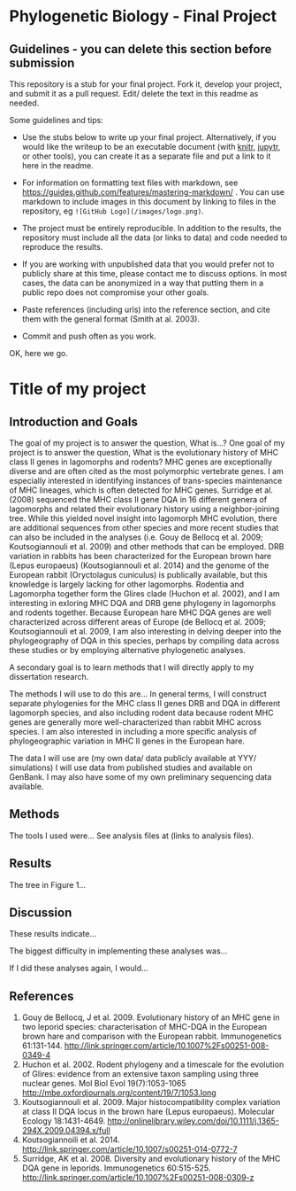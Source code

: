 # Phylogenetic Biology - Final Project

## Guidelines - you can delete this section before submission

This repository is a stub for your final project. Fork it, develop your project, and submit it as a pull request. Edit/ delete the text in this readme as needed.

Some guidelines and tips:

- Use the stubs below to write up your final project. Alternatively, if you would like the writeup to be an executable document (with [knitr](http://yihui.name/knitr/), [jupytr](http://jupyter.org/), or other tools), you can create it as a separate file and put a link to it here in the readme.

- For information on formatting text files with markdown, see https://guides.github.com/features/mastering-markdown/ . You can use markdown to include images in this document by linking to files in the repository, eg `![GitHub Logo](/images/logo.png)`.

- The project must be entirely reproducible. In addition to the results, the repository must include all the data (or links to data) and code needed to reproduce the results.

- If you are working with unpublished data that you would prefer not to publicly share at this time, please contact me to discuss options. In most cases, the data can be anonymized in a way that putting them in a public repo does not compromise your other goals.

- Paste references (including urls) into the reference section, and cite them with the general format (Smith at al. 2003).

- Commit and push often as you work.

OK, here we go.

# Title of my project

## Introduction and Goals

The goal of my project is to answer the question, What is...?
One goal of my project is to answer the question, What is the evolutionary history of MHC class II genes in lagomorphs and rodents? 
MHC genes are exceptionally diverse and are often cited as the most polymorphic vertebrate genes. I am especially interested in identifying instances of trans-species maintenance of MHC lineages, which is often detected for MHC genes. Surridge et al. (2008) sequenced the MHC class II gene DQA in 16 different genera of lagomorphs and related their evolutionary history using a neighbor-joining tree. While this yielded novel insight into lagomorph MHC evolution, there are additional sequences from other species and more recent studies that can also be included in the analyses (i.e. Gouy de Bellocq et al. 2009; Koutsogiannouli et al. 2009) and other methods that can be employed. DRB variation in rabbits has been characterized for the European brown hare (Lepus europaeus) (Koutsogiannouli et al. 2014) and the genome of the European rabbit (Oryctolagus cuniculus) is publically available, but this knowledge is largely lacking for other lagomorphs. Rodentia and Lagomorpha together form the Glires clade (Huchon et al. 2002), and I am interesting in exloring MHC DQA and DRB gene phylogeny in lagomorphs and rodents together. Because European hare MHC DQA genes are well characterized across different areas of Europe (de Bellocq et al. 2009; Koutsogiannouli et al. 2009, I am also interesting in delving deeper into the phylogeography of DQA in this species, perhaps by compiling data across these studies or by employing alternative phylogenetic analyses.

A secondary goal is to learn methods that I will directly apply to my dissertation research.

The methods I will use to do this are...
In general terms, I will construct separate phylogenies for the MHC class II genes DRB and DQA in different lagomorph species, and also including rodent data because rodent MHC genes are generally more well-characterized than rabbit MHC across species. I am also interested in including a more specific analysis of phylogeographic variation in MHC II genes in the European hare.

The data I will use are (my own data/ data publicly available at YYY/ simulations)
I will use data from published studies and available on GenBank. I may also have some of my own preliminary sequencing data available.

## Methods

The tools I used were... See analysis files at (links to analysis files).

## Results

The tree in Figure 1...

## Discussion

These results indicate...

The biggest difficulty in implementing these analyses was...

If I did these analyses again, I would...

## References

1. Gouy de Bellocq, J et al. 2009. Evolutionary history of an MHC gene in two leporid species: characterisation of MHC-DQA in the European brown hare and comparison with the European rabbit. Immunogenetics 61:131-144. http://link.springer.com/article/10.1007%2Fs00251-008-0349-4
2. Huchon et al. 2002. Rodent phylogeny and a timescale for the evolution of Glires: evidence from an extensive taxon sampling using three nuclear genes. Mol Biol Evol 19(7):1053-1065 http://mbe.oxfordjournals.org/content/19/7/1053.long
3. Koutsogiannouli et al. 2009. Major histocompatibility complex variation at class II DQA locus in the brown hare (Lepus europaeus). Molecular Ecology 18:1431-4649. http://onlinelibrary.wiley.com/doi/10.1111/j.1365-294X.2009.04394.x/full
4. Koutsogiannoili et al. 2014.  http://link.springer.com/article/10.1007/s00251-014-0772-7
5. Surridge, AK et al. 2008. Diversity and evolutionary history of the MHC DQA gene in leporids. Immunogenetics 60:515-525. http://link.springer.com/article/10.1007%2Fs00251-008-0309-z




